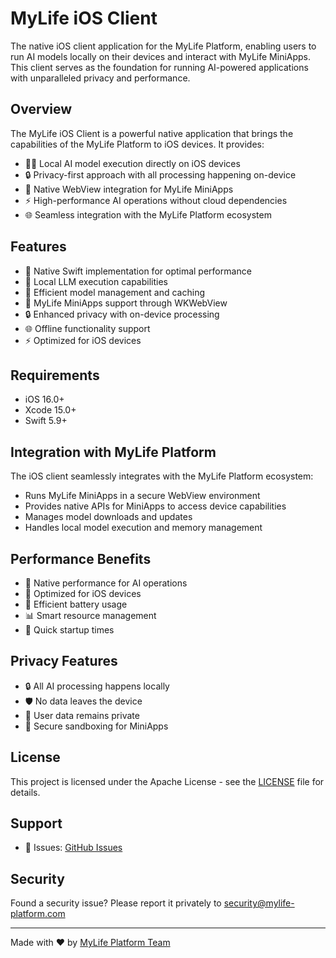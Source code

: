 # MyLife iOS Client

The native iOS client application for the MyLife Platform, enabling users to run AI models locally on their devices and interact with MyLife MiniApps. This client serves as the foundation for running AI-powered applications with unparalleled privacy and performance.

## Overview

The MyLife iOS Client is a powerful native application that brings the capabilities of the MyLife Platform to iOS devices. It provides:

- 🏃‍♂️ Local AI model execution directly on iOS devices
- 🔒 Privacy-first approach with all processing happening on-device
- 📱 Native WebView integration for MyLife MiniApps
- ⚡️ High-performance AI operations without cloud dependencies
- 🌐 Seamless integration with the MyLife Platform ecosystem

## Features

- 💪 Native Swift implementation for optimal performance
- 🧠 Local LLM execution capabilities
- 🔄 Efficient model management and caching
- 📱 MyLife MiniApps support through WKWebView
- 🔒 Enhanced privacy with on-device processing
- 🌐 Offline functionality support
- ⚡️ Optimized for iOS devices

## Requirements

- iOS 16.0+
- Xcode 15.0+
- Swift 5.9+

## Integration with MyLife Platform

The iOS client seamlessly integrates with the MyLife Platform ecosystem:

- Runs MyLife MiniApps in a secure WebView environment
- Provides native APIs for MiniApps to access device capabilities
- Manages model downloads and updates
- Handles local model execution and memory management

## Performance Benefits

- 💨 Native performance for AI operations
- 📱 Optimized for iOS devices
- 🔋 Efficient battery usage
- 📊 Smart resource management
- 🚀 Quick startup times

## Privacy Features

- 🔒 All AI processing happens locally
- 🛡 No data leaves the device
- 👤 User data remains private
- 📱 Secure sandboxing for MiniApps

## License

This project is licensed under the Apache License - see the [LICENSE](LICENSE) file for details.

## Support

- 📝 Issues: [GitHub Issues](https://github.com/my-life-platform/ios-client/issues)

## Security

Found a security issue? Please report it privately to security@mylife-platform.com

---

Made with ❤️ by [MyLife Platform Team](https://github.com/my-life-platform)